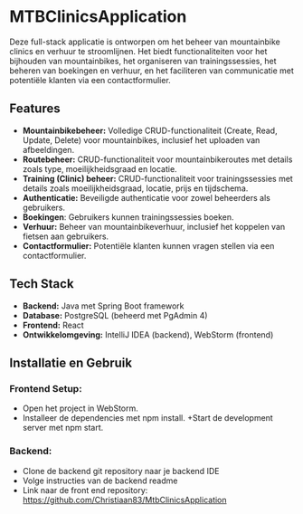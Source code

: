 
# **MTBClinicsApplication**

Deze full-stack applicatie is ontworpen om het beheer van mountainbike clinics en verhuur te stroomlijnen. Het biedt functionaliteiten voor het bijhouden van mountainbikes, het organiseren van trainingssessies, het beheren van boekingen en verhuur, en het faciliteren van communicatie met potentiële klanten via een contactformulier.

## Features
+ **Mountainbikebeheer:** Volledige CRUD-functionaliteit (Create, Read, Update, Delete) voor mountainbikes, inclusief het uploaden van afbeeldingen.
+ **Routebeheer:** CRUD-functionaliteit voor mountainbikeroutes met details zoals type, moeilijkheidsgraad en locatie.
+ **Training (Clinic) beheer:** CRUD-functionaliteit voor trainingssessies met details zoals moeilijkheidsgraad, locatie, prijs en tijdschema.
+ **Authenticatie:** Beveiligde authenticatie voor zowel beheerders als gebruikers.
+ **Boekingen**: Gebruikers kunnen trainingssessies boeken.
+ **Verhuur:** Beheer van mountainbikeverhuur, inclusief het koppelen van fietsen aan gebruikers.
+ **Contactformulier:** Potentiële klanten kunnen vragen stellen via een contactformulier.

## Tech Stack
+ **Backend:** Java met Spring Boot framework
+ **Database:** PostgreSQL (beheerd met PgAdmin 4)
+ **Frontend:** React
+ **Ontwikkelomgeving:** IntelliJ IDEA (backend), WebStorm (frontend)

## Installatie en Gebruik

### Frontend Setup:

+ Open het project in WebStorm.
+ Installeer de dependencies met npm install.
+Start de development server met npm start.

### Backend:

+ Clone de backend git repository naar je backend IDE
+ Volge instructies van de backend readme
+ Link naar de front end repository: https://github.com/Christiaan83/MtbClinicsApplication
  
